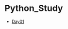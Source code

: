 # Python_Study
- [Day01](https://github.com/HYEONSEONG-KIM/Python_Study/tree/main/HelloPython/day01)
